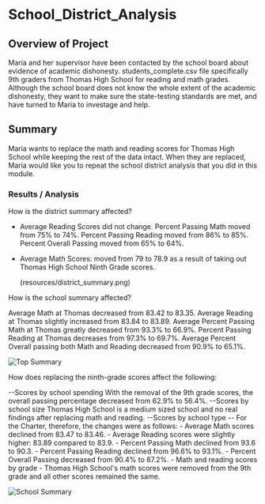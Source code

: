 # School_District_Analysis
## Overview of Project

Maria and her supervisor have been contacted by the school board about evidence of academic dishonesty. students_complete.csv file  specifically 9th graders from Thomas High School for reading and math grades.  Although the school board does not know the whole extent of the academic dishonesty, they want to make sure the state-testing standards are met, and have turned to Maria to investage and help.

## Summary

Maria wants to replace the math and reading scores for Thomas High School while keeping the rest of the data intact. When they are replaced, Maria would like you to repeat the school district analysis that you did in this module.   

### Results / Analysis
How is the district summary affected?

 - Average Reading Scores did not change.
Percent Passing Math moved from 75% to 74%.
Percent Passing Reading moved from 86% to 85%.
Percent Overall Passing moved from 65% to 64%.
 - Average Math Scores: moved from 79 to 78.9 as a result of taking out Thomas High School Ninth Grade scores.
   
   (resources/district_summary.png)

How is the school summary affected?

Average Math at Thomas decreased from 83.42 to 83.35.
Average Reading at Thomas slightly increased from 83.84 to 83.89.
Average Percent Passing Math at Thomas greatly decreased from 93.3% to 66.9%.
Percent Passing Reading at Thomas decreases from 97.3% to 69.7%.
Average Percent Overall passing both Math and Reading decreased from 90.9% to 65.1%.

![Top Summary](resources/top_summary.png)

How does replacing the ninth-grade scores affect the following:

--Scores by school spending
With the removal of the 9th grade scores, the overall passing percentage decreased from 62.9% to 56.4%.
--Scores by school size
Thomas High School is a medium sized school and no real findings after replacing math and reading. 
--Scores by school type
-- For the Charter, therefore, the changes were as follows:
            - Average Math scores declined from 83.47 to 83.46.
            - Average Reading scores were slightly higher: 83.89 compared to 83.9.
            - Percent Passing Math declined from 93.6 to 90.3.
            - Percent  Passing Reading declined from 96.6% to 93.1%.
            - Percent  Overall Passing decreased from 90.4% to 87.2%.
     - Math and reading scores by grade
        - Thomas High School's math scores were removed from the 9th grade and all other scores remained the same.           


![School Summary](resources/school_summary.png)
